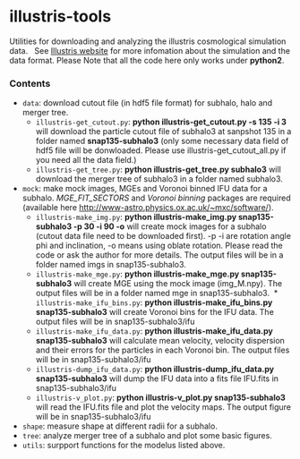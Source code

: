 # illustris-tools
Utilities for downloading and analyzing the illustris cosmological simulation data.  
See [Illustris website](http://illustris-project.org/) for more infomation about the simulation and the data format.
Please Note that all the code here only works under __python2__.
### Contents
* `data`: download cutout file (in hdf5 file format) for subhalo, halo and merger tree.
  * `illustris-get_cutout.py`: __python illustris-get_cutout.py -s 135 -i 3__ will download the particle cutout file of subhalo3 at sanpshot 135 in a folder named __snap135-subhalo3__ (only some necessary data field of hdf5 file will be donwloaded. Please use illustris-get_cutout_all.py if you need all the data field.)
  * `illustris-get_tree.py`: __python illustris-get_tree.py subhalo3__ will download the merger tree of subhalo3 in a folder named subhalo3.
* `mock`: make mock images, MGEs and Voronoi binned IFU data for a subhalo. _MGE_FIT_SECTORS_ and _Voronoi binning_ packages are required (available here http://www-astro.physics.ox.ac.uk/~mxc/software/). 
  * `illustris-make_img.py`: __python illustris-make_img.py snap135-subhalo3 -p 30 -i 90 -o__ will create mock images for a subhalo (cutout data file need to be downloaded first). -p -i are rotation angle phi and inclination, -o means using oblate rotation. Please read the code or ask the author for more details.  The output files will be in a folder named imgs in snap135-subhalo3.
  * `illustris-make_mge.py`: __python illustris-make_mge.py snap135-subhalo3__ will create MGE using the mock image (img_M.npy). The output files will be in a folder named mge in snap135-subhalo3.
  * `illustris-make_ifu_bins.py`: __python illustris-make_ifu_bins.py snap135-subhalo3__ will create Voronoi bins for the IFU data. The output files will be in snap135-subhalo3/ifu
  * `illustris-make_ifu_data.py`: __python illustris-make_ifu_data.py snap135-subhalo3__ will calculate mean velocity, velocity dispersion and their errors for the particles in each Voronoi bin. The output files will be in snap135-subhalo3/ifu
  * `illustris-dump_ifu_data.py`: __python illustris-dump_ifu_data.py snap135-subhalo3__ will dump the IFU data into a fits file IFU.fits in snap135-subhalo3/ifu
  * `illustris-v_plot.py`: __python illustris-v_plot.py snap135-subhalo3__ will read the IFU.fits file and plot the velocity maps. The output figure will be in snap135-subhalo3/ifu
* `shape`: measure shape at different radii for a subhalo.
* `tree`: analyze merger tree of a subhalo and plot some basic figures.
* `utils`: surpport functions for the modelus listed above.
